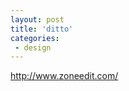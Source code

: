 ```yaml
---
layout: post
title: 'ditto'
categories:
 - design
---
```


<a href="http://www.zoneedit.com/">http://www.zoneedit.com/</a>


